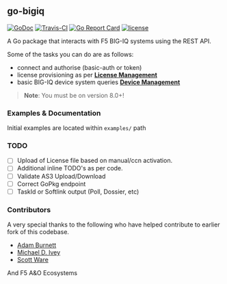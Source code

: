 
[//]: # (Original work Copyright © 2015 Scott Ware)
[//]: # (Modifications Copyright 2019 F5 Networks Inc)
[//]: # (Modifications Copyright © 2022 m.kennedy@f5.com - forked from go-bigip)
[//]: # (Licensed under the Apache License, Version 2.0 [the "License"];)
[//]: # (You may not use this file except in compliance with the License.)
[//]: # (You may obtain a copy of the License at http://www.apache.org/licenses/LICENSE-2.0)
[//]: # (Unless required by applicable law or agreed to in writing, software distributed under the License is distributed on an "AS IS" BASIS,)
[//]: # (WITHOUT WARRANTIES OR CONDITIONS OF ANY KIND, either express or implied.)
[//]: # (See the License for the specific language governing permissions and limitations under the License.)

## go-bigiq
[![GoDoc](https://godoc.org/github.com/merps/go-bigiq?status.svg)](https://godoc.org/github.com/merps/go-bigiq) [![Travis-CI](https://travis-ci.org/f5devcentral/go-bigiq.svg?branch=master)](https://travis-ci.org/merps/go-bigiq)
[![Go Report Card](https://goreportcard.com/badge/github.com/merps/go-bigiq)](https://goreportcard.com/report/github.com/merps/go-bigiq)
[![license](http://img.shields.io/badge/license-MIT-red.svg?style=flat)](https://raw.githubusercontent.com/merps/go-bigiq/master/LICENSE)

A Go package that interacts with F5 BIG-IQ systems using the REST API.

Some of the tasks you can do are as follows:

* connect and authorise (basic-auth or token)
* license provisioning as per [**License Management**](https://clouddocs.f5.com/products/big-iq/mgmt-api/v0.0/HowToSamples/bigiq_public_api_wf/t_bigiq_public_api_workflows.html)
* basic BIG-IQ device system queries [**Device Management**](https://clouddocs.f5.com/products/big-iq/mgmt-api/v0.0/HowToSamples/bigiq_public_api_wf/t_bigiq_public_api_workflows.html)

> **Note**: You must be on version 8.0+! 

### Examples & Documentation
Initial examples are located within `examples/` path

### TODO
- [ ] Upload of License file based on manual/ccn activation.
- [ ] Additional inline TODO's as per code.
- [ ] Validate AS3 Upload/Download
- [ ] Correct GoPkg endpoint
- [ ] TaskId or Softlink output (Poll, Dossier, etc)

### Contributors
A very special thanks to the following who have helped contribute to earlier fork of this codebase.

* [Adam Burnett](https://github.com/aburnett)
* [Michael D. Ivey](https://github.com/ivey)
* [Scott Ware](https://github.com/scottdware/go-bigip)

And F5 A&O Ecosystems

[godoc-go-bigiq]: http://godoc.org/github.com/merps/go-bigiq
[license]: https://github.com/merps/go-bigiq/blob/master/LICENSE
